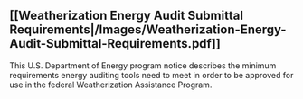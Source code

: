## [[Weatherization Energy Audit Submittal Requirements|/Images/Weatherization-Energy-Audit-Submittal-Requirements.pdf]]

This U.S. Department of Energy program notice describes the minimum requirements energy auditing tools need to meet in order to be approved for use in the federal Weatherization Assistance Program.  

## 